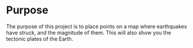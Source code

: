 # Purpose

The purpose of this project is to place points on a map where earthquakes have struck, and the magnitude of them. This will also show you the tectonic plates of the Earth.
